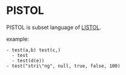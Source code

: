 # PISTOL

PISTOL is subset language of [LISTOL](https://github.com/coder-ka/listol).

example:

```pistol
- test(a,b) test(c,)
  - test
  - test(d(e))
- test("stri\"ng", null, true, false, 100)
```
